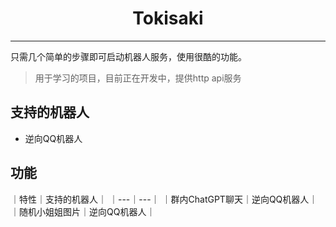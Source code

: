 <h1 style="text-align: center">Tokisaki</h1>

---

只需几个简单的步骤即可启动机器人服务，使用很酷的功能。

> 用于学习的项目，目前正在开发中，提供http api服务

## 支持的机器人

- 逆向QQ机器人

## 功能

｜特性｜支持的机器人｜
｜---｜---｜
｜群内ChatGPT聊天｜逆向QQ机器人｜
｜随机小姐姐图片｜逆向QQ机器人｜
